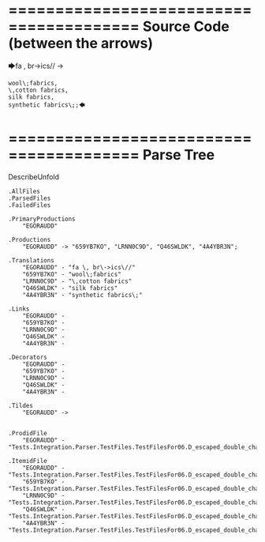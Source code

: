 ========================================
Source Code (between the arrows)
========================================

🡆fa \, br\->ics\// ->

    wool\;fabrics,
    \,cotton fabrics,
    silk fabrics,
    synthetic fabrics\;;🡄

========================================
Parse Tree
========================================
DescribeUnfold

    .AllFiles
    .ParsedFiles
    .FailedFiles

    .PrimaryProductions
        "EGORAUDD" 

    .Productions
        "EGORAUDD" -> "659YB7KO", "LRNN0C9D", "Q46SWLDK", "4A4YBR3N";

    .Translations
        "EGORAUDD" - "fa \, br\->ics\//"
        "659YB7KO" - "wool\;fabrics"
        "LRNN0C9D" - "\,cotton fabrics"
        "Q46SWLDK" - "silk fabrics"
        "4A4YBR3N" - "synthetic fabrics\;"

    .Links
        "EGORAUDD" - 
        "659YB7KO" - 
        "LRNN0C9D" - 
        "Q46SWLDK" - 
        "4A4YBR3N" - 

    .Decorators
        "EGORAUDD" - 
        "659YB7KO" - 
        "LRNN0C9D" - 
        "Q46SWLDK" - 
        "4A4YBR3N" - 

    .Tildes
        "EGORAUDD" -> 


    .ProdidFile
        "EGORAUDD" - "Tests.Integration.Parser.TestFiles.TestFilesFor06.D_escaped_double_characters2.ds"

    .ItemidFile
        "EGORAUDD" - "Tests.Integration.Parser.TestFiles.TestFilesFor06.D_escaped_double_characters2.ds"
        "659YB7KO" - "Tests.Integration.Parser.TestFiles.TestFilesFor06.D_escaped_double_characters2.ds"
        "LRNN0C9D" - "Tests.Integration.Parser.TestFiles.TestFilesFor06.D_escaped_double_characters2.ds"
        "Q46SWLDK" - "Tests.Integration.Parser.TestFiles.TestFilesFor06.D_escaped_double_characters2.ds"
        "4A4YBR3N" - "Tests.Integration.Parser.TestFiles.TestFilesFor06.D_escaped_double_characters2.ds"

